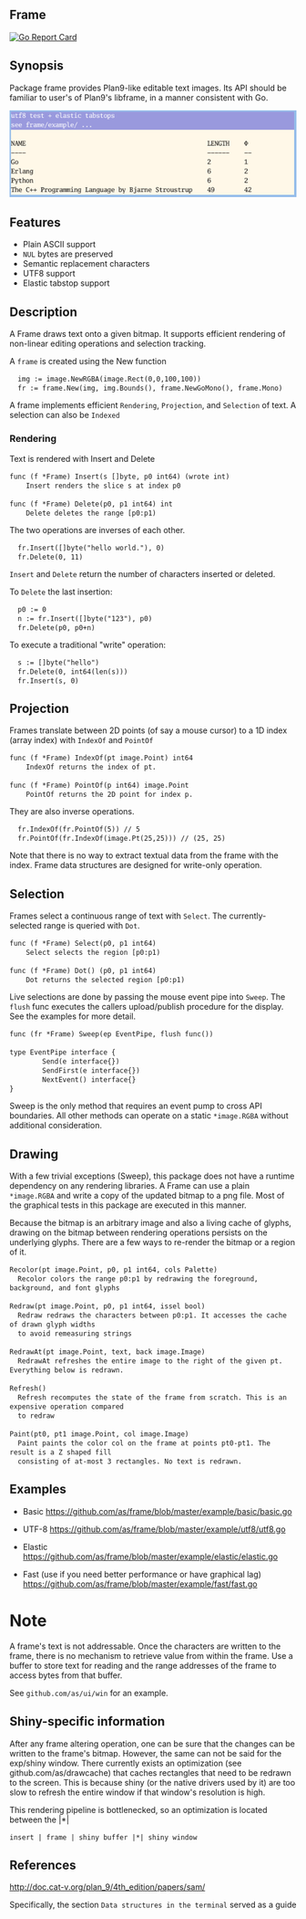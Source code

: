 ## Frame 
[![Go Report Card](https://goreportcard.com/badge/github.com/as/frame)](https://goreportcard.com/report/github.com/as/frame)

## Synopsis

Package frame provides Plan9-like editable text images. Its API should be familiar to user's of Plan9's libframe, in a manner consistent with Go. 

![paint](elastic.png)

## Features

- Plain ASCII support
- `NUL` bytes are preserved
- Semantic replacement characters
- UTF8 support 
- Elastic tabstop support


## Description

A Frame draws text onto a given bitmap. It supports efficient rendering of non-linear editing operations and selection tracking.

A `frame` is created using the New function


```
  img := image.NewRGBA(image.Rect(0,0,100,100))
  fr := frame.New(img, img.Bounds(), frame.NewGoMono(), frame.Mono)
```

A frame implements efficient `Rendering`, `Projection`, and `Selection` of text. A selection can also be `Indexed`

### Rendering

Text is rendered with Insert and Delete

```
func (f *Frame) Insert(s []byte, p0 int64) (wrote int)
    Insert renders the slice s at index p0

func (f *Frame) Delete(p0, p1 int64) int
    Delete deletes the range [p0:p1)
```

The two operations are inverses of each other.

```
  fr.Insert([]byte("hello world."), 0)
  fr.Delete(0, 11)
```

`Insert` and `Delete` return the number of characters inserted or deleted.

To `Delete` the last insertion:
```
  p0 := 0
  n := fr.Insert([]byte("123"), p0)
  fr.Delete(p0, p0+n)
```
To execute a traditional "write" operation:

```
  s := []byte("hello")
  fr.Delete(0, int64(len(s)))
  fr.Insert(s, 0)
```

## Projection

Frames translate between 2D points (of say a mouse cursor) to a 1D index (array index) with `IndexOf` and `PointOf`
```
func (f *Frame) IndexOf(pt image.Point) int64
    IndexOf returns the index of pt.

func (f *Frame) PointOf(p int64) image.Point
    PointOf returns the 2D point for index p.
```

They are also inverse operations.

```
  fr.IndexOf(fr.PointOf(5)) // 5
  fr.PointOf(fr.IndexOf(image.Pt(25,25))) // (25, 25)
```

Note that there is no way to extract textual data from the frame with the index. Frame data structures are designed for write-only operation.

## Selection


Frames select a continuous range of text with `Select`. The currently-selected range is queried with `Dot`.


```
func (f *Frame) Select(p0, p1 int64)
    Select selects the region [p0:p1)

func (f *Frame) Dot() (p0, p1 int64)
    Dot returns the selected region [p0:p1)
```

Live selections are done by passing the mouse event pipe into `Sweep`. 
The `flush` func executes the callers upload/publish procedure for the display.
See the examples for more detail.

```
func (fr *Frame) Sweep(ep EventPipe, flush func())

type EventPipe interface {
        Send(e interface{})
        SendFirst(e interface{})
        NextEvent() interface{}
}

```

Sweep is the only method that requires an event pump to cross API boundaries. All other methods can operate on a static `*image.RGBA` without additional consideration.


## Drawing


With a few trivial exceptions (Sweep), this package does not have a runtime
dependency on any rendering libraries. A Frame can use a plain `*image.RGBA`
and write a copy of the updated bitmap to a png file. Most of the graphical
tests in this package are executed in this manner.

Because the bitmap is an arbitrary image and also a living cache of glyphs, drawing
on the bitmap between rendering operations persists on the underlying glyphs. There
are a few ways to re-render the bitmap or a region of it.


```
Recolor(pt image.Point, p0, p1 int64, cols Palette)
  Recolor colors the range p0:p1 by redrawing the foreground, background, and font glyphs

Redraw(pt image.Point, p0, p1 int64, issel bool)
  Redraw redraws the characters between p0:p1. It accesses the cache of drawn glyph widths
  to avoid remeasuring strings

RedrawAt(pt image.Point, text, back image.Image)
  RedrawAt refreshes the entire image to the right of the given pt. Everything below is redrawn.

Refresh()
  Refresh recomputes the state of the frame from scratch. This is an expensive operation compared
  to redraw

Paint(pt0, pt1 image.Point, col image.Image)
  Paint paints the color col on the frame at points pt0-pt1. The result is a Z shaped fill
  consisting of at-most 3 rectangles. No text is redrawn.
```

## Examples

- Basic
https://github.com/as/frame/blob/master/example/basic/basic.go

- UTF-8
https://github.com/as/frame/blob/master/example/utf8/utf8.go

- Elastic
https://github.com/as/frame/blob/master/example/elastic/elastic.go

- Fast (use if you need better performance or have graphical lag)
https://github.com/as/frame/blob/master/example/fast/fast.go

# Note

A frame's text is not addressable. Once the characters are written to the frame, there is no
mechanism to retrieve value from within the frame. Use a buffer to store text for reading
and the range addresses of the frame to access bytes from that buffer.

See `github.com/as/ui/win` for an example.


## Shiny-specific information

After any frame altering operation, one can be sure that the changes can be written to
the frame's bitmap. However, the same can not be said for the exp/shiny window. There currently
exists an optimization (see github.com/as/drawcache) that caches rectangles that need to be
redrawn to the screen. This is because shiny (or the native drivers used by it) are too slow to
refresh the entire window if that window's resolution is high.

This rendering pipeline is bottlenecked, so an optimization is located between the |*|

```
insert | frame | shiny buffer |*| shiny window
```

## References

http://doc.cat-v.org/plan_9/4th_edition/papers/sam/

Specifically, the section `Data structures in the terminal` served as a guide
